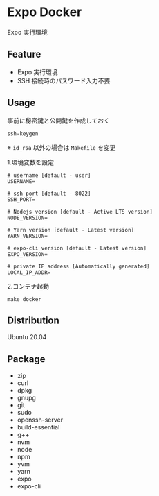 # Expo Docker

Expo 実行環境

## Feature

- Expo 実行環境
- SSH 接続時のパスワード入力不要

## Usage

事前に秘密鍵と公開鍵を作成しておく
```
ssh-keygen
```
※ `id_rsa` 以外の場合は `Makefile` を変更

1.環境変数を設定

```
# username [default - user]
USERNAME=

# ssh port [default - 8022]
SSH_PORT=

# Nodejs version [default - Active LTS version]
NODE_VERSION=

# Yarn version [default - Latest version]
YARN_VERSION=

# expo-cli version [default - Latest version]
EXPO_VERSION=

# private IP address [Automatically generated]
LOCAL_IP_ADDR=
```

2.コンテナ起動 

```
make docker
```

## Distribution
Ubuntu 20.04

## Package
- zip
- curl
- dpkg
- gnupg
- git
- sudo
- openssh-server
- build-essential
- g++
- nvm
- node
- npm
- yvm
- yarn
- expo
- expo-cli